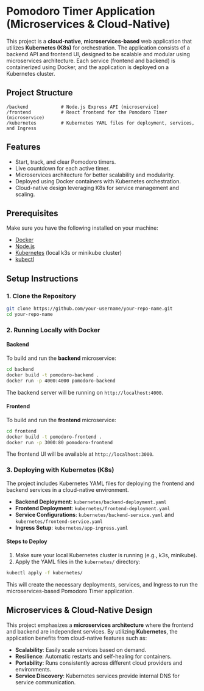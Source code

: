 
# Pomodoro Timer Application (Microservices & Cloud-Native)

This project is a **cloud-native**, **microservices-based** web application that utilizes **Kubernetes (K8s)** for orchestration. The application consists of a backend API and frontend UI, designed to be scalable and modular using microservices architecture. Each service (frontend and backend) is containerized using Docker, and the application is deployed on a Kubernetes cluster.

## Project Structure

```
/backend            # Node.js Express API (microservice)
/frontend           # React frontend for the Pomodoro Timer (microservice)
/kubernetes         # Kubernetes YAML files for deployment, services, and Ingress
```

## Features

- Start, track, and clear Pomodoro timers.
- Live countdown for each active timer.
- Microservices architecture for better scalability and modularity.
- Deployed using Docker containers with Kubernetes orchestration.
- Cloud-native design leveraging K8s for service management and scaling.

## Prerequisites

Make sure you have the following installed on your machine:
- [Docker](https://www.docker.com/get-started)
- [Node.js](https://nodejs.org/)
- [Kubernetes](https://kubernetes.io/) (local k3s or minikube cluster)
- [kubectl](https://kubernetes.io/docs/tasks/tools/)

## Setup Instructions

### 1. Clone the Repository

```bash
git clone https://github.com/your-username/your-repo-name.git
cd your-repo-name
```

### 2. Running Locally with Docker

#### **Backend**

To build and run the **backend** microservice:
```bash
cd backend
docker build -t pomodoro-backend .
docker run -p 4000:4000 pomodoro-backend
```
The backend server will be running on `http://localhost:4000`.

#### **Frontend**

To build and run the **frontend** microservice:
```bash
cd frontend
docker build -t pomodoro-frontend .
docker run -p 3000:80 pomodoro-frontend
```
The frontend UI will be available at `http://localhost:3000`.

### 3. Deploying with Kubernetes (K8s)

The project includes Kubernetes YAML files for deploying the frontend and backend services in a cloud-native environment.

- **Backend Deployment**: `kubernetes/backend-deployment.yaml`
- **Frontend Deployment**: `kubernetes/frontend-deployment.yaml`
- **Service Configurations**: `kubernetes/backend-service.yaml` and `kubernetes/frontend-service.yaml`
- **Ingress Setup**: `kubernetes/app-ingress.yaml`

#### Steps to Deploy

1. Make sure your local Kubernetes cluster is running (e.g., k3s, minikube).
2. Apply the YAML files in the `kubernetes/` directory:

```bash
kubectl apply -f kubernetes/
```

This will create the necessary deployments, services, and Ingress to run the microservices-based Pomodoro Timer application.

## Microservices & Cloud-Native Design

This project emphasizes a **microservices architecture** where the frontend and backend are independent services. By utilizing **Kubernetes**, the application benefits from cloud-native features such as:

- **Scalability**: Easily scale services based on demand.
- **Resilience**: Automatic restarts and self-healing for containers.
- **Portability**: Runs consistently across different cloud providers and environments.
- **Service Discovery**: Kubernetes services provide internal DNS for service communication.
